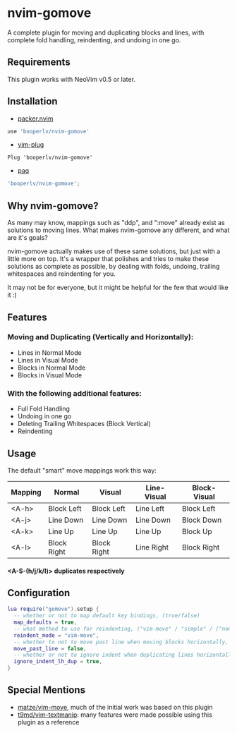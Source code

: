 # nvim-gomove

A complete plugin for moving and duplicating blocks and lines, with complete fold handling, reindenting, and undoing in one go.

## Requirements

This plugin works with NeoVim v0.5 or later.

## Installation

- [packer.nvim](https://github.com/wbthoason/packer.nvim)

``` lua
use 'booperlv/nvim-gomove'
```

- [vim-plug](https://github.com/junegunn/vim-plug)

``` vim
Plug 'booperlv/nvim-gomove'
```

- [paq](https://github.com/savq/paq-nvim)

``` lua
'booperlv/nvim-gomove';
```


## Why nvim-gomove?

As many may know, mappings such as "ddp", and ":move" already exist as solutions to moving lines. What makes nvim-gomove any different, and what are it's goals?

nvim-gomove actually makes use of these same solutions, but just with a little more on top. It's a wrapper that polishes and tries to make these solutions as complete as possible, by dealing with folds, undoing, trailing whitespaces and reindenting for you.

It may not be for everyone, but it might be helpful for the few that would like it :)

## Features

### Moving and Duplicating (Vertically and Horizontally):
- Lines in Normal Mode
- Lines in Visual Mode
- Blocks in Normal Mode
- Blocks in Visual Mode

### With the following additional features:
- Full Fold Handling
- Undoing in one go
- Deleting Trailing Whitespaces (Block Vertical)
- Reindenting

## Usage

The default "smart" move mappings work this way:

| Mapping | Normal | Visual | Line-Visual | Block-Visual |
|---------|--------|--------|-------------|--------------|
| \<A-h\> | Block Left | Block Left | Line Left | Block Left |
| \<A-j\> | Line Down | Line Down | Line Down | Block Down |
| \<A-k\> | Line Up | Line Up | Line Up | Block Up |
| \<A-l\> | Block Right | Block Right | Line Right | Block Right |

#### \<A-S-(h/j/k/l)\> duplicates respectively

## Configuration

```lua
lua require("gomove").setup {
  -- whether or not to map default key bindings, (true/false)
  map_defaults = true,
  -- what method to use for reindenting, ("vim-move" / "simple" / ("none"/nil))
  reindent_mode = "vim-move",
  -- whether to not to move past line when moving blocks horizontally, (true/false)
  move_past_line = false,
  -- whether or not to ignore indent when duplicating lines horizontally, (true/false)
  ignore_indent_lh_dup = true,
}
```

## Special Mentions

- [matze/vim-move](https://github.com/matze/vim-move), much of the initial work was based on this plugin
- [t9md/vim-textmanip](https://github.com/t9md/vim-textmanip): many features were made possible using this plugin as a reference
